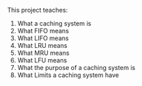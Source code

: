 This project teaches:

1) What a caching system is
2) What FIFO means
3) What LIFO means
4) What LRU means
5) What MRU means
6) What LFU means
7) What the purpose of a caching system is
8) What Limits a caching system have
